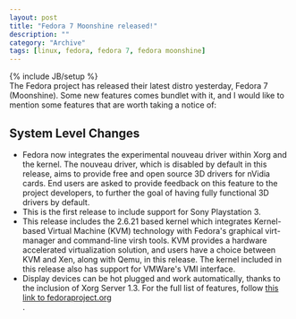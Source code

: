 ```yaml
--- 
layout: post 
title: "Fedora 7 Moonshine released!"
description: ""
category: "Archive"
tags: [linux, fedora, fedora 7, fedora moonshine]
---
```

{% include JB/setup %}  
The Fedora project has released their latest distro yesterday, Fedora 7 (Moonshine). Some new features comes bundlet with it, and I would like to mention some features that are worth taking a notice of:

## System Level Changes
* Fedora now integrates the experimental nouveau driver within Xorg and the kernel. The nouveau driver, which is disabled by default in this release, aims to provide free and open source 3D drivers for nVidia cards. End users are asked to provide feedback on this feature to the project developers, to further the goal of having fully functional 3D drivers by default.
* This is the first release to include support for Sony Playstation 3.
* This release includes the 2.6.21 based kernel which integrates Kernel-based Virtual Machine (KVM) technology with Fedora's graphical virt-manager and command-line virsh tools. KVM provides a hardware accelerated virtualization solution, and users have a choice between KVM and Xen, along with Qemu, in this release. The kernel included in this release also has support for VMWare's VMI interface.
* Display devices can be hot plugged and work automatically, thanks to the inclusion of Xorg Server 1.3. 
 For the full list of features, follow <a href="http://fedoraproject.org/wiki/F7ReleaseSummary">this link to fedoraproject.org</a> <br/>.
